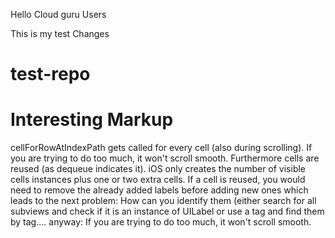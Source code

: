 Hello Cloud guru Users

This is my test Changes
# test-repo

# Interesting Markup
cellForRowAtIndexPath gets called for every cell (also during scrolling). If you are trying to do too much, it won't scroll smooth. Furthermore cells are reused (as dequeue indicates it). iOS only creates the number of visible cells instances plus one or two extra cells. If a cell is reused, you would need to remove the already added labels before adding new ones which leads to the next problem: How can you identify them (either search for all subviews and check if it is an instance of UILabel or use a tag and find them by tag.... anyway: If you are trying to do too much, it won't scroll smooth.
